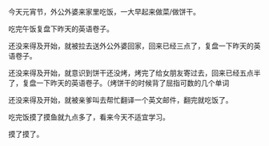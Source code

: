 今天元宵节，外公外婆来家里吃饭，一大早起来做菜/做饼干。

吃完午饭复盘下昨天的英语卷子。

还没来得及开始，就被拉去送外公外婆回家，回来已经三点了，复盘一下昨天的英语卷子。

还没来得及开始，就意识到饼干还没烤，烤完了给女朋友寄过去，回来已经五点半了，复盘一下昨天的英语卷子。（烤饼干的时候背了屈指可数的几个单词

还没来得及开始，就被亲爹叫去帮忙翻译一个英文邮件，翻完就吃饭了。

吃完饭摸了摸鱼就九点多了，看来今天不适宜学习。

摸了摸了。